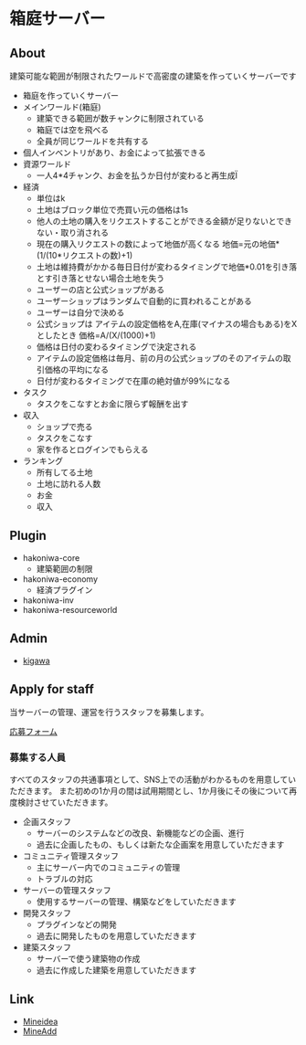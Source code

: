 # 箱庭サーバー

## About

建築可能な範囲が制限されたワールドで高密度の建築を作っていくサーバーです

* 箱庭を作っていくサーバー
* メインワールド(箱庭)
  * 建築できる範囲が数チャンクに制限されている
  * 箱庭では空を飛べる
  * 全員が同じワールドを共有する
* 個人インベントリがあり、お金によって拡張できる
* 資源ワールド
  * 一人4*4チャンク、お金を払うか日付が変わると再生成Ï
* 経済
  * 単位はk
  * 土地はブロック単位で売買い元の価格は1s
  * 他人の土地の購入をリクエストすることができる金額が足りないとできない・取り消される
  * 現在の購入リクエストの数によって地価が高くなる 地価=元の地価*(1/(10*リクエストの数)+1)
  * 土地は維持費がかかる毎日日付が変わるタイミングで地価*0.01を引き落とす引き落とせない場合土地を失う
  * ユーザーの店と公式ショップがある
  * ユーザーショップはランダムで自動的に買われることがある
  * ユーザーは自分で決める
  * 公式ショップは アイテムの設定価格をA,在庫(マイナスの場合もある)をXとしたとき 価格=A/(X/(1000)+1)
  * 価格は日付の変わるタイミングで決定される
  * アイテムの設定価格は毎月、前の月の公式ショップのそのアイテムの取引価格の平均になる
  * 日付が変わるタイミングで在庫の絶対値が99%になる
* タスク
  * タスクをこなすとお金に限らず報酬を出す
* 収入
  * ショップで売る
  * タスクをこなす
  * 家を作るとログインでもらえる
* ランキング
  * 所有してる土地
  * 土地に訪れる人数
  * お金
  * 収入

## Plugin

* hakoniwa-core
  * 建築範囲の制限
* hakoniwa-economy
  * 経済プラグイン
* hakoniwa-inv
* hakoniwa-resourceworld

## Admin

* [kigawa](https://github.com/kigawa01)

## Apply for staff

当サーバーの管理、運営を行うスタッフを募集します。

[応募フォーム](https://forms.gle/s9Rzq1NwP2tBVUi2A)

### 募集する人員

すべてのスタッフの共通事項として、SNS上での活動がわかるものを用意していただきます。
また初めの1か月の間は試用期間とし、1か月後にその後について再度検討させていただきます。

* 企画スタッフ
  * サーバーのシステムなどの改良、新機能などの企画、進行
  * 過去に企画したもの、もしくは新たな企画案を用意していただきます
* コミュニティ管理スタッフ
  * 主にサーバー内でのコミュニティの管理
  * トラブルの対応
* サーバーの管理スタッフ
  * 使用するサーバーの管理、構築などをしていただきます
* 開発スタッフ
  * プラグインなどの開発
  * 過去に開発したものを用意していただきます
* 建築スタッフ
  * サーバーで使う建築物の作成
  * 過去に作成した建築を用意していただきます

## Link

* [Mineidea](https://mineidea.net/projects/9125797146)
* [MineAdd](https://mineadd.net/items/1654269041981x877038155938660400)
